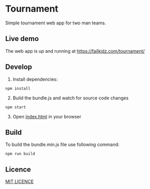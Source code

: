 # Tournament

Simple tournament web app for two man teams.

## Live demo

The web app is up and running at https://failkidz.com/tournament/

## Develop

1. Install dependencies:
````
npm install
````
2. Build the bundle.js and watch for source code changes
````
npm start
````
3. Open [index.html](https://github.com/failkidz/tournament/blob/master/src/index.html) in your browser

## Build

To build the bundle.min.js file use following command:
````
npm run build
````

## Licence

[MIT LICENCE](https://github.com/failkidz/tournament/blob/master/LICENSE.md)
